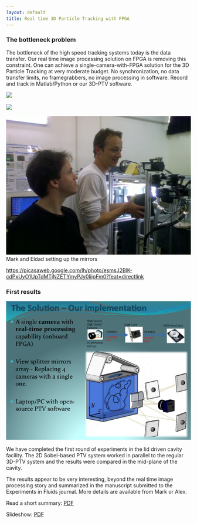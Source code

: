 ```yaml
---
layout: default
title: Real time 3D Particle Tracking with FPGA
---
```


### The bottleneck problem

The bottleneck of the high speed tracking systems today is the data transfer. Our real time image processing solution on FPGA is removing this constraint. One can achieve a single-camera-with-FPGA solution for the 3D Particle Tracking at very moderate budget. No synchronization, no data transfer limits, no framegrabbers, no image processing in software. Record and track in Matlab/Python or our 3D-PTV software. 



![](http://lh3.google.com/particle.tracking/RucBpp99CvI/AAAAAAAABAg/_QJCbyJw_Z0/s288/Image017.jpg)

![]( http://lh3.google.com/particle.tracking/R72ZOs-L0aI/AAAAAAAABjY/Oili4BO4QfM/s288/Image005.jpg)

![](../images/mark_eldad_mirrors_test.png) 
Mark and Eldad setting up the mirrors


<https://picasaweb.google.com/lh/photo/esmsJ2BlK-cdPxUyO1UpTdMTjNZETYmyPJy0liipFm0?feat=directlink>


### First results

![](../images/Slide09.png)

We have completed the first round of experiments in the lid driven cavity facility. The 2D Sobel-based PTV system worked in parallel to the regular 3D-PTV system and the results were compared in the mid-plane of the cavity. 

The results appear to be very interesting, beyond the real time image processing story and summarized in the manuscript submitted to the Experiments in Fluids journal. More details are available from Mark or Alex.

Read a short summary: [PDF](http://docs.google.com/viewer?url=http%3A%2F%2Fwww.eng.tau.ac.il%2F~alexlib%2Fefdl%2Fpmwiki.php%3Fn%3DResearch.FPGA%3Faction%3Ddownload%26upname%3DAbstract.pdf)

Slideshow: [PDF](http://docs.google.com/viewer?url=http%3A%2F%2Fwww.eng.tau.ac.il%2F~alexlib%2Fefdl%2Fpmwiki.php%3Fn%3DResearch.FPGA%3Faction%3Ddownload%26upname%3Dmark_seminar.pdf)




